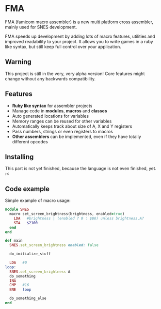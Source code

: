 FMA
====

FMA (famicom macro assembler) is a new multi platform cross assembler, mainly used for SNES development.

FMA speeds up development by adding lots of macro features, utilities and improved readability to your project. It allows you to write games in a ruby like syntax, but still keep full control over your application.


Warning
-------

This project is still in the very, very alpha version! Core features might change
without any backwards compatibility.


Features
--------

* **Ruby like syntax** for assembler projects
* Manage code in **modules**, **macros** and **classes**
* Auto generated locations for variables
* Memory ranges can be reused for other variables
* Automatically keeps track about size of A, X and Y registers
* Pass numbers, strings or even registers to macros
* **Other assemblers** can be implemented, even if they have totally different opcodes


Installing
----------

This part is not yet finished, because the language is not even finished, yet. :<


Code example
------------

Simple example of macro usage:

```ruby
module SNES
  macro set_screen_brightness(brightness, enabled=true)
    LDA   #brightness | (enabled ? 0 : $80) unless brightness.A?
    STA   $2100
  end
end

def main
  SNES.set_screen_brightness enabled: false

  do_initialize_stuff

  LDA   #0
loop:
  SNES.set_screen_brightness A
  do_something
  INA
  CMP   #16
  BNE   loop

  do_something_else
end
```
